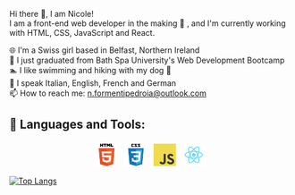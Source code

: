 Hi there 👋, I am Nicole! <br>
I am a front-end web developer in the making 👶	, and I'm currently working with HTML, CSS, JavaScript and React.

🌐	I'm a Swiss girl based in Belfast, Northern Ireland <br>
🧠 I just graduated from Bath Spa University's Web Development Bootcamp <br>
🏊	I like swimming and hiking with my dog 🐶 <br>
👧 I speak Italian, English, French and German <br>
📫 How to reach me: n.formentipedroia@outlook.com <br>

## 🧰 Languages and Tools:
<p align="center">
<img src="https://raw.githubusercontent.com/github/explore/80688e429a7d4ef2fca1e82350fe8e3517d3494d/topics/html/html.png" alt="html" height="40" style="vertical-align:top; margin:4px">
<img src="https://raw.githubusercontent.com/github/explore/80688e429a7d4ef2fca1e82350fe8e3517d3494d/topics/css/css.png" alt="CSS" height="40" style="vertical-align:top; margin:4px">
<img src="https://raw.githubusercontent.com/github/explore/80688e429a7d4ef2fca1e82350fe8e3517d3494d/topics/javascript/javascript.png" alt="Javascript" height="40" style="vertical-align:top; margin:4px">
<img src="https://raw.githubusercontent.com/github/explore/80688e429a7d4ef2fca1e82350fe8e3517d3494d/topics/react/react.png" alt="React" height="40" style="vertical-align:top; margin:4px">
</p>

[![Top Langs](https://github-readme-stats.vercel.app/api/top-langs/?username=NicoleFormenti)](https://github.com/NicoleFormenti/github-readme-stats)
   
